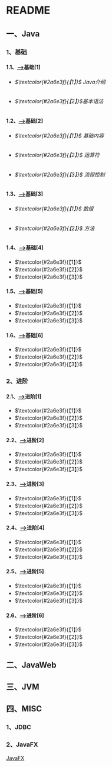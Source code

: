 # README

## 一、Java

### 1、基础

#### 1.1、[-->](./Java/basic/basic[1].md)基础[1] 

- ###### $\textcolor{#2a6e3f}{【1】}$ Java介绍

- ###### $\textcolor{#2a6e3f}{【2】}$基本语法 

#### 1.2、[-->](./Java/basic/basic[2].md)基础[2]

- ###### $\textcolor{#2a6e3f}{【1】}$ 基础内容

- ###### $\textcolor{#2a6e3f}{【2】}$ 运算符

- ###### $\textcolor{#2a6e3f}{【3】}$ 流程控制

#### 1.3、[-->](./Java/basic/basic[3].md)基础[3] 

- ###### $\textcolor{#2a6e3f}{【1】}$ 数组

- ###### $\textcolor{#2a6e3f}{【2】}$ 方法

#### 1.4、[-->](./Java/basic/basic[4].md)基础[4]

- $\textcolor{#2a6e3f}{【1】}$ 
- $\textcolor{#2a6e3f}{【2】}$ 
- $\textcolor{#2a6e3f}{【3】}$ 

#### 1.5、[-->](./Java/basic/basic[5].md)基础[5]

- $\textcolor{#2a6e3f}{【1】}$ 
- $\textcolor{#2a6e3f}{【2】}$ 
- $\textcolor{#2a6e3f}{【3】}$ 

#### 1.6、[-->](./Java/basic/basic[6].md)基础[6]

- $\textcolor{#2a6e3f}{【1】}$ 
- $\textcolor{#2a6e3f}{【2】}$ 
- $\textcolor{#2a6e3f}{【3】}$ 

### 2、进阶

#### 2.1、[-->](./Java/advanced/advanced[1].md)进阶[1]

- $\textcolor{#2a6e3f}{【1】}$ 
- $\textcolor{#2a6e3f}{【2】}$ 
- $\textcolor{#2a6e3f}{【3】}$ 

#### 2.2、[-->](./Java/advanced/advanced[1].md)进阶[2]

- $\textcolor{#2a6e3f}{【1】}$ 
- $\textcolor{#2a6e3f}{【2】}$ 
- $\textcolor{#2a6e3f}{【3】}$ 

#### 2.3、[-->](./Java/advanced/advanced[1].md)进阶[3]

- $\textcolor{#2a6e3f}{【1】}$ 
- $\textcolor{#2a6e3f}{【2】}$ 
- $\textcolor{#2a6e3f}{【3】}$ 

#### 2.4、[-->](./Java/advanced/advanced[1].md)进阶[4]

- $\textcolor{#2a6e3f}{【1】}$ 
- $\textcolor{#2a6e3f}{【2】}$ 
- $\textcolor{#2a6e3f}{【3】}$ 

#### 2.5、[-->](./Java/advanced/advanced[1].md)进阶[5]

- $\textcolor{#2a6e3f}{【1】}$ 
- $\textcolor{#2a6e3f}{【2】}$ 
- $\textcolor{#2a6e3f}{【3】}$ 

#### 2.6、[-->](./Java/advanced/advanced[1].md)进阶[6]

- $\textcolor{#2a6e3f}{【1】}$ 
- $\textcolor{#2a6e3f}{【2】}$ 
- $\textcolor{#2a6e3f}{【3】}$ 



## 二、JavaWeb

## 三、JVM

## 四、MISC

### 1、JDBC

### 2、JavaFX

[JavaFX](./misc/JavaFX.md)
